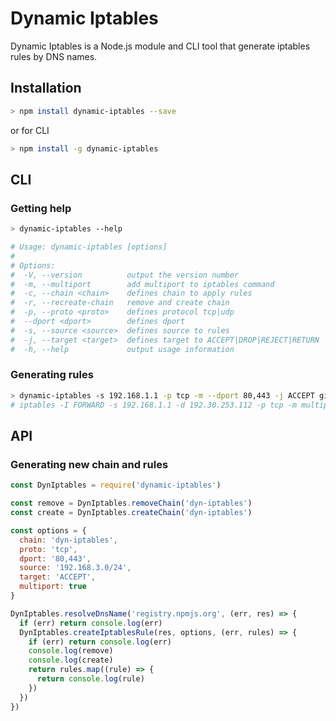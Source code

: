 # Dynamic Iptables

Dynamic Iptables is a Node.js module and CLI tool that generate iptables rules by DNS names.

## Installation

```sh
> npm install dynamic-iptables --save
```

or for CLI

```sh
> npm install -g dynamic-iptables
```

## CLI

### Getting help

 ```sh
> dynamic-iptables --help

# Usage: dynamic-iptables [options]
# 
# Options:
#  -V, --version          output the version number
#  -m, --multiport        add multiport to iptables command
#  -c, --chain <chain>    defines chain to apply rules
#  -r, --recreate-chain   remove and create chain
#  -p, --proto <proto>    defines protocol tcp|udp
#  --dport <dport>        defines dport
#  -s, --source <source>  defines source to rules
#  -j, --target <target>  defines target to ACCEPT|DROP|REJECT|RETURN
#  -h, --help             output usage information
 ```

### Generating rules

 ```sh
> dynamic-iptables -s 192.168.1.1 -p tcp -m --dport 80,443 -j ACCEPT github.com
# iptables -I FORWARD -s 192.168.1.1 -d 192.30.253.112 -p tcp -m multiport --dport 80,443 -j ACCEPT
 ```

## API

### Generating new chain and rules

 ```javascript
 const DynIptables = require('dynamic-iptables')

 const remove = DynIptables.removeChain('dyn-iptables')
 const create = DynIptables.createChain('dyn-iptables')

 const options = {
   chain: 'dyn-iptables',
   proto: 'tcp',
   dport: '80,443',
   source: '192.168.3.0/24',
   target: 'ACCEPT',
   multiport: true
 }

 DynIptables.resolveDnsName('registry.npmjs.org', (err, res) => {
   if (err) return console.log(err)
   DynIptables.createIptablesRule(res, options, (err, rules) => {
     if (err) return console.log(err)
     console.log(remove)
     console.log(create)
     return rules.map((rule) => {
       return console.log(rule)
     })
   })
 })
 ```